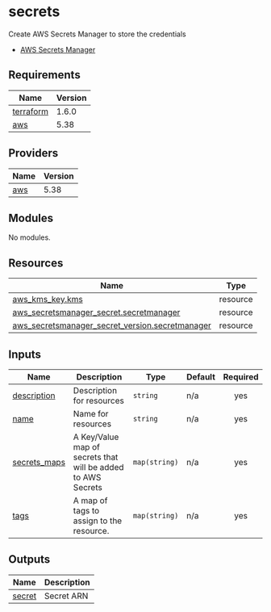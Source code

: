 # secrets

<!-- BEGINNING OF PRE-COMMIT-TERRAFORM DOCS HOOK -->
Create AWS Secrets Manager to store the credentials
- [AWS Secrets Manager](https://registry.terraform.io/providers/hashicorp/aws/latest/docs/resources/secretsmanager_secret)

## Requirements

| Name | Version |
|------|---------|
| <a name="requirement_terraform"></a> [terraform](#requirement\_terraform) | 1.6.0 |
| <a name="requirement_aws"></a> [aws](#requirement\_aws) | 5.38 |

## Providers

| Name | Version |
|------|---------|
| <a name="provider_aws"></a> [aws](#provider\_aws) | 5.38 |

## Modules

No modules.

## Resources

| Name | Type |
|------|------|
| [aws_kms_key.kms](https://registry.terraform.io/providers/hashicorp/aws/5.38/docs/resources/kms_key) | resource |
| [aws_secretsmanager_secret.secretmanager](https://registry.terraform.io/providers/hashicorp/aws/5.38/docs/resources/secretsmanager_secret) | resource |
| [aws_secretsmanager_secret_version.secretmanager](https://registry.terraform.io/providers/hashicorp/aws/5.38/docs/resources/secretsmanager_secret_version) | resource |

## Inputs

| Name | Description | Type | Default | Required |
|------|-------------|------|---------|:--------:|
| <a name="input_description"></a> [description](#input\_description) | Description for resources | `string` | n/a | yes |
| <a name="input_name"></a> [name](#input\_name) | Name for resources | `string` | n/a | yes |
| <a name="input_secrets_maps"></a> [secrets\_maps](#input\_secrets\_maps) | A Key/Value map of secrets that will be added to AWS Secrets | `map(string)` | n/a | yes |
| <a name="input_tags"></a> [tags](#input\_tags) | A map of tags to assign to the resource. | `map(string)` | n/a | yes |

## Outputs

| Name | Description |
|------|-------------|
| <a name="output_secret"></a> [secret](#output\_secret) | Secret ARN |
<!-- END OF PRE-COMMIT-TERRAFORM DOCS HOOK -->

